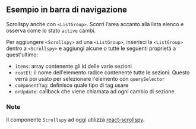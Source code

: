 ## Esempio in barra di navigazione

Scrollspy anche con `<ListGroup>`. Scorri l’area accanto alla lista elenco e osserva come lo stato `active` cambi.

Per aggiungere `<Scrollspy>` ad una `<ListGroup>`, inserisci la `<ListGroup>` dentro a `<Scrollspy>` e aggiungi alcune o tutte le seguenti proprietà a quest'ultimo:

*   `items`: array contenente gli id delle varie sezioni
*   `rootEl`: il nome dell'elemento radice contenente tutte le sezioni. Questo verrà poi usato per selezionare l'elemento con `querySelector`
*   `componentTag`: definisce quale tipo di tag usare
*   `onUpdate`: callback che viene chiamata ad ogni cambio di sezione

<!-- STORY -->

### Note

Il componente `Scrollspy` ad oggi utilizza [react-scrollspy](https://github.com/makotot/react-scrollspy).
